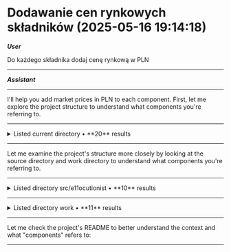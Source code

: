 <!-- Generated by SpecStory -->

# Dodawanie cen rynkowych składników (2025-05-16 19:14:18)

_**User**_

Do każdego składnika dodaj cenę rynkową w PLN 

---

_**Assistant**_



---

I'll help you add market prices in PLN to each component. First, let me explore the project structure to understand what components you're referring to.

---

<details>
            <summary>Listed current directory • **20** results</summary>
        
| Name |
|-------|
| 📁 `tests` |
| 📄 `TODO.md` |
| 📄 `README.md` |
| 📄 `pyproject.toml` |
| 📁 `work` |
| 📁 `.cursor` |
| 📄 `.cursorrules` |
| 📁 `.giga` |
| 📁 `.git` |
| 📄 `.gitignore` |
| 📄 `.cursorindexingignore` |
| 📁 `.specstory` |
| 📄 `e11ocutionist.txt` |
| 📄 `.DS_Store` |
| 📄 `package.toml` |
| 📁 `.github` |
| 📁 `dist` |
| 📄 `.pre-commit-config.yaml` |
| 📄 `LICENSE` |
| 📁 `src` |

</details>

---

Let me examine the project's structure more closely by looking at the source directory and work directory to understand what components you're referring to.

---

<details>
            <summary>Listed directory src/e11ocutionist • **10** results</summary>
        
| Name |
|-------|
| 📄 `elevenlabs_synthesizer.py` |
| 📄 `__init__.py` |
| 📄 `neifix.py` |
| 📄 `elevenlabs_converter.py` |
| 📄 `utils.py` |
| 📄 `chunker.py` |
| 📄 `cli.py` |
| 📄 `e11ocutionist.py` |
| 📄 `__main__.py` |
| 📄 `__version__.py` |

</details>

---

<details>
            <summary>Listed directory work • **11** results</summary>
        
| Name |
|-------|
| 📄 `LEGACY.md` |
| 📄 `.DS_Store` |
| 📄 `say_11labs.py` |
| 📄 `malmo_11labs.py` |
| 📄 `malmo_tonedown.py` |
| 📄 `malmo_orator.py` |
| 📄 `malmo_entitizer.py` |
| 📄 `malmo_chunker.py` |
| 📄 `malmo_neifix.py` |
| 📄 `sapko.sh` |
| 📄 `malmo_all.py` |

</details>

---

Let me check the project's README to better understand the context and what "components" refers to:

---

